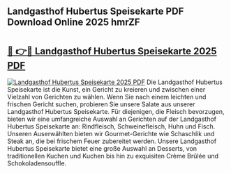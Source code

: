 ## Landgasthof Hubertus Speisekarte PDF Download Online 2025 hmrZF

# <h2><a href="http://gcak2g.nevu.top/?p=Landgasthof+Hubertus+Speisekarte">🔗 👉🔴 Landgasthof Hubertus Speisekarte 2025 PDF</a></h2>

[![Landgasthof Hubertus Speisekarte 2025 PDF](https://i.imgur.com/dBaPXMq.png)](http://gcak2g.nevu.top/?p=Landgasthof+Hubertus+Speisekarte)
Die Landgasthof Hubertus Speisekarte ist die Kunst, ein Gericht zu kreieren und zwischen einer Vielzahl von Gerichten zu wählen. Wenn Sie nach einem leichten und frischen Gericht suchen, probieren Sie unsere Salate aus unserer Landgasthof Hubertus Speisekarte. Für diejenigen, die Fleisch bevorzugen, bieten wir eine umfangreiche Auswahl an Gerichten auf der Landgasthof Hubertus Speisekarte an: Rindfleisch, Schweinefleisch, Huhn und Fisch. Unseren Auserwählten bieten wir Gourmet-Gerichte wie Schaschlik und Steak an, die bei frischem Feuer zubereitet werden. Unsere Landgasthof Hubertus Speisekarte bietet eine große Auswahl an Desserts, von traditionellen Kuchen und Kuchen bis hin zu exquisiten Crème Brûlée und Schokoladensouffle.
